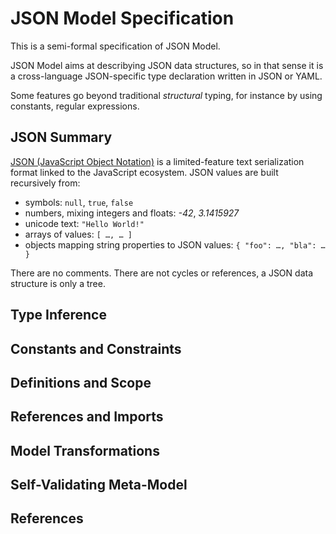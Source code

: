 # JSON Model Specification

This is a semi-formal specification of JSON Model.

JSON Model aims at describying JSON data structures, so in that sense it is a cross-language
JSON-specific type declaration written in JSON or YAML.

Some features go beyond traditional _structural_ typing, for instance by using constants,
regular expressions.

## JSON Summary

[JSON (JavaScript Object Notation)](https://www.json.org/) is a limited-feature text serialization
format linked to the JavaScript ecosystem.
JSON values are built recursively from:

- symbols: `null`, `true`, `false`
- numbers, mixing integers and floats: _-42_, _3.1415927_
- unicode text: `"Hello World!"`
- arrays of values: `[ …, … ]`
- objects mapping string properties to JSON values: `{ "foo": …, "bla": … }`

There are no comments.
There are not cycles or references, a JSON data structure is only a tree.

## Type Inference

## Constants and Constraints

## Definitions and Scope

## References and Imports

## Model Transformations

## Self-Validating Meta-Model

## References
